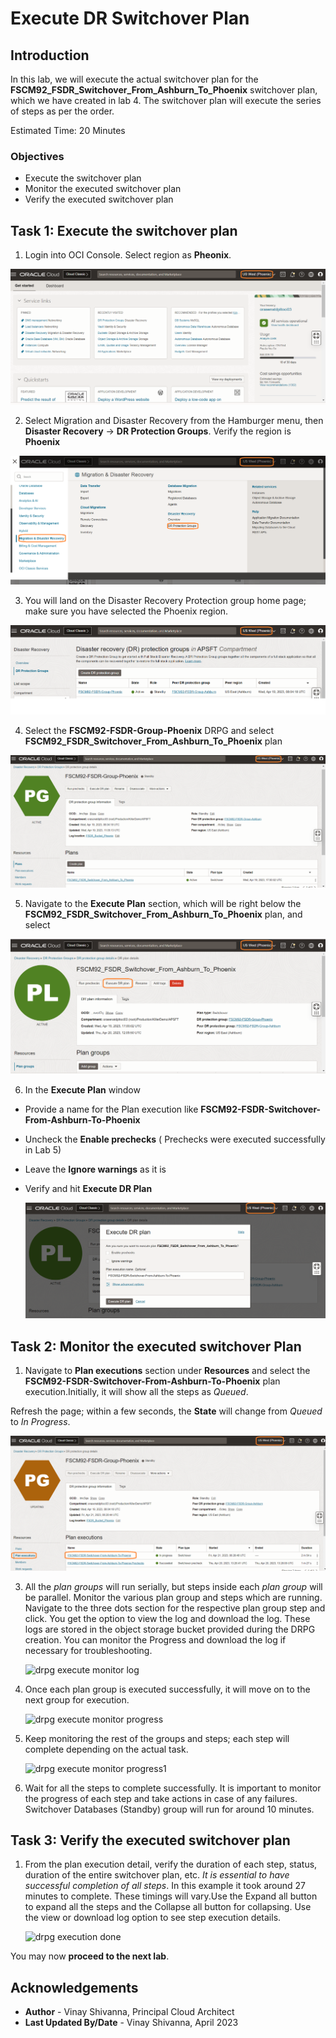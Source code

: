 # Execute DR Switchover Plan

## Introduction

In this lab, we will execute the actual switchover plan for the **FSCM92\_FSDR\_Switchover\_From\_Ashburn\_To\_Phoenix** switchover plan, which we have created in lab 4. The switchover plan will execute the series of steps as per the order.

Estimated Time: 20 Minutes

### Objectives

- Execute the switchover plan
- Monitor the executed switchover plan
- Verify the executed switchover plan

## Task 1: Execute the switchover plan

1. Login into OCI Console. Select region as **Pheonix**.

  ![oci console phoenix](./images/phoenix-region.png)

2. Select Migration and Disaster Recovery from the Hamburger menu, then **Disaster Recovery** -> **DR Protection Groups**. Verify the region is **Phoenix**

  ![drpg navigation](./images/phoenix-drpgpage.png)

3. You will land on the Disaster Recovery Protection group home page; make sure you have selected the Phoenix region.

  ![drpg landing page](./images/phoenix-drpg.png)

4. Select the **FSCM92-FSDR-Group-Phoenix** DRPG and select **FSCM92\_FSDR\_Switchover\_From\_Ashburn\_To\_Phoenix** plan

  ![drpg switchover plan](./images/phoenix-sw-plan.png)

5. Navigate to the **Execute Plan** section, which will be right below the **FSCM92\_FSDR\_Switchover\_From\_Ashburn\_To\_Phoenix** plan, and select

  ![drpg execute plan](./images/phoenix-execute-plan.png)

6. In the **Execute Plan** window

- Provide a name for the Plan execution like **FSCM92-FSDR-Switchover-From-Ashburn-To-Phoenix**
- Uncheck the **Enable prechecks**  (  Prechecks were executed successfully in Lab 5)
- Leave the **Ignore warnings** as it is
- Verify and hit **Execute DR Plan**

  ![drpg execute confirm](./images/phoenix-execute-run-1.png)

## Task 2: Monitor the executed switchover Plan

1. Navigate to **Plan executions** section under **Resources** and select the **FSCM92-FSDR-Switchover-From-Ashburn-To-Phoenix** plan execution.Initially, it will show all the steps as *Queued*.

  Refresh the page; within a few seconds, the **State** will change from *Queued* to *In Progress*.

  ![drpg execute monitor1](./images/phoenix-execute-inprogress.png)

3. All the *plan groups* will run serially, but steps inside each *plan group* will be parallel. Monitor the various plan group and steps which are running. Navigate to the three dots section for the respective plan group step and click. You get the option to view the log and download the log. These logs are stored in the object storage bucket provided during the DRPG creation. You can monitor the Progress and download the log if necessary for troubleshooting.

   ![drpg execute monitor log](./images/phoenix-execute-viewlog222.png)

5. Once each plan group is executed successfully, it will move on to the next group for execution. 

   ![drpg execute monitor progress](./images/phoenix-execute-moving222.png)

6. Keep monitoring the rest of the groups and steps; each step will complete depending on the actual task.

   ![drpg execute monitor progress1 ](./images/phoenix-execute-moving1222.png)

7. Wait for all the steps to complete successfully.  It is important to monitor the progress of each step and take actions in case of any failures.  Switchover Databases (Standby) group will run for around 10 minutes. 

## Task 3: Verify the executed switchover plan

1. From the plan execution detail, verify the duration of each step, status, duration of the entire switchover plan, etc. *It is essential to have successful completion of all steps*. In this example it took around 27 minutes to complete. These timings will vary.Use the Expand all button to expand all the steps and the Collapse all button for collapsing. Use the view or download log option to see step execution details.

      ![drpg execution done](./images/phoenix-execute-done222.png)

You may now **proceed to the next lab**.

## Acknowledgements

- **Author** -  Vinay Shivanna, Principal Cloud Architect
- **Last Updated By/Date** -  Vinay Shivanna, April 2023


